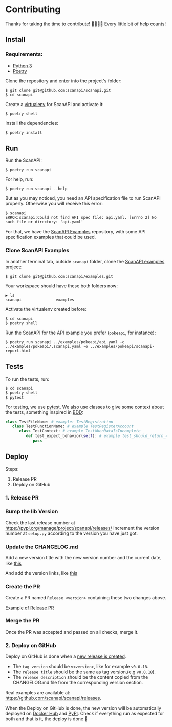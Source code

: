 # Contributing

Thanks for taking the time to contribute! 🙇‍♀️🙇‍♂️ Every little bit of help counts!

## Install

### Requirements:
- [Python 3][python]
- [Poetry][poetry]

Clone the repository and enter into the project's folder:

```shell
$ git clone git@github.com:scanapi/scanapi.git
$ cd scanapi
```

Create a [virtualenv][virtualenv] for ScanAPI and activate it:

```shell
$ poetry shell
```

Install the dependencies:

```shell
$ poetry install
```

## Run

Run the ScanAPI:

```shell
$ poetry run scanapi
```

For help, run:

```shell
$ poetry run scanapi --help
```

But as you may noticed, you need an API specification file to run ScanAPI properly.
Otherwise you will receive this error:

```shell
$ scanapi
ERROR:scanapi:Could not find API spec file: api.yaml. [Errno 2] No such file or directory: 'api.yaml'
```

For that, we have the [ScanAPI Examples][scanapi-examples] repository, with some API specification
examples that could be used.

### Clone ScanAPI Examples

In another terminal tab, outside `scanapi` folder, clone the [ScanAPI examples][scanapi-examples]
 project:

```shell
$ git clone git@github.com:scanapi/examples.git
```

Your workspace should have these both folders now:

```shell
▶ ls
scanapi               examples
```

Activate the virtualenv created before:

```shell
$ cd scanapi
$ poetry shell
```

Run the ScanAPI for the API example you prefer (`pokeapi`, for instance):

```shell
$ poetry run scanapi ../examples/pokeapi/api.yaml -c ../examples/pokeapi/.scanapi.yaml -o ../examples/pokeapi/scanapi-report.html
```

## Tests

To run the tests, run:

```shell
$ cd scanapi
$ poetry shell
$ pytest
```

For testing, we use [pytest](https://docs.pytest.org/en/stable/). We also use classes to give some
context about the tests, something inspired in [BDD](https://www.departmentofproduct.com/blog/writing-bdd-test-scenarios/):

```python
class TestFileName: # example: TestRegistration
   class TestFunctionName: # example TestRegisterAccount
      class TestContext: # example TestWhenDataIsIncomplete
         def test_expect_behavior(self): # example test_should_return_422
            pass
```

## Deploy

Steps:
1. Release PR
2. Deploy on GitHub

### 1. Release PR

### Bump the lib Version

Check the last release number at https://pypi.org/manage/project/scanapi/releases/
Increment the version number at `setup.py` according to the version you have just got.

### Update the CHANGELOG.md

Add a new version title with the new version number and the current date, like [this](https://github.com/camilamaia/scanapi/commit/86e89e6ab52bbf64e058c02dbfdbbb1500066bff#diff-4ac32a78649ca5bdd8e0ba38b7006a1eR9-R10)

And add the version links, like [this](https://github.com/camilamaia/scanapi/commit/86e89e6ab52bbf64e058c02dbfdbbb1500066bff#diff-4ac32a78649ca5bdd8e0ba38b7006a1eR69-R70)

### Create the PR

Create a PR named `Release <version>` containing these two changes above.

[Example of Release PR](https://github.com/camilamaia/scanapi/commit/86e89e6ab52bbf64e058c02dbfdbbb1500066bff)

### Merge the PR

Once the PR was accepted and passed on all checks, merge it.

### 2. Deploy on GitHub

Deploy on GitHub is done when a [new release is created][creating-releases].

- The `tag version` should be `v<version>`, like for example `v0.0.18`.
- The `release title` should be the same as tag version,(e.g `v0.0.18`).
- The `release description` should be the content copied from the CHANGELOG.md file from the
corresponding version section.

Real examples are available at: https://github.com/scanapi/scanapi/releases.

When the Deploy on GitHub is done, the new version will be automatically deployed on [Docker Hub][scanapi-on-docker-hub] and [PyPI][scanapi-on-pypi].
Check if everything run as expected for both and that is it, the deploy is done 🎉


[creating-releases]: https://help.github.com/en/enterprise/2.13/user/articles/creating-releases
[poetry]: https://python-poetry.org/docs/#installation
[python]: https://www.python.org/downloads/
[scanapi-examples]: https://github.com/scanapi/examples
[scanapi-on-docker-hub]: https://hub.docker.com/r/camilamaia/scanapi
[scanapi-on-pypi]: https://pypi.org/project/scanapi/
[virtualenv]: https://virtualenv.pypa.io/en/latest/
